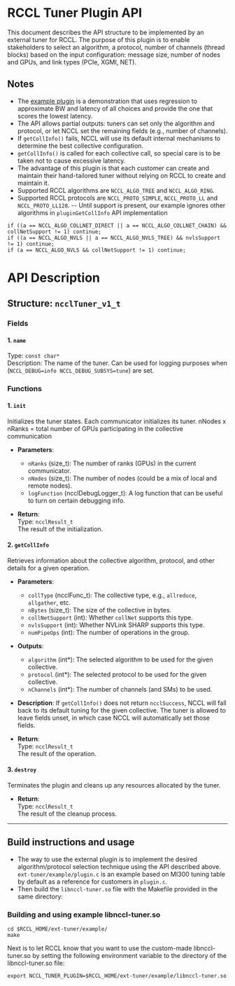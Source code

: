 # RCCL Tuner Plugin API 

This document describes the API structure to be implemented by an external tuner for RCCL. The purpose of this plugin is to enable stakeholders to select an algorithm, a protocol, number of channels (thread blocks) based on the input configuration: message size, number of nodes and GPUs, and link types (PCIe, XGMI, NET).

## Notes
- The [example plugin](example/plugin.c) is a demonstration that uses regression to approximate BW and latency of all choices and provide the one that scores the lowest latency.
- The API allows partial outputs: tuners can set only the algorithm and protocol, or let NCCL set the remaining fields (e.g., number of channels).
- If `getCollInfo()` fails, NCCL will use its default internal mechanisms to determine the best collective configuration.
- `getCollInfo()` is called for each collective call, so special care is to be taken not to cause excessive latency.
- The advantage of this plugin is that each customer can create and maintain their hand-tailored tuner without relying on RCCL to create and maintain it.
- Supported RCCL algorithms are `NCCL_ALGO_TREE` and `NCCL_ALGO_RING`.
- Supported RCCL protocols are `NCCL_PROTO_SIMPLE`, `NCCL_PROTO_LL` and `NCCL_PROTO_LL128`.
-- Until support is present, our example ignores other algorithms in `pluginGetCollInfo` API implementation
```
if ((a == NCCL_ALGO_COLLNET_DIRECT || a == NCCL_ALGO_COLLNET_CHAIN) && collNetSupport != 1) continue;
if ((a == NCCL_ALGO_NVLS || a == NCCL_ALGO_NVLS_TREE) && nvlsSupport != 1) continue;
if (a == NCCL_ALGO_NVLS && collNetSupport != 1) continue;
```
# API Description 
## Structure: `ncclTuner_v1_t`

### Fields

#### 1. `name`
  Type: `const char*`  
  Description: The name of the tuner. Can be used for logging purposes when (`NCCL_DEBUG=info NCCL_DEBUG_SUBSYS=tune`) are set.

### Functions

#### 1. `init`

Initializes the tuner states. Each communicator initializes its tuner. nNodes x nRanks = total number of GPUs participating in the collective communication

- **Parameters**:
  - `nRanks` (size_t): The number of ranks (GPUs) in the current communicator.
  - `nNodes` (size_t): The number of nodes (could be a mix of local and remote nodes).
  - `logFunction` (ncclDebugLogger_t): A log function that can be useful to turn on certain debugging info.

- **Return**:  
  Type: `ncclResult_t`  
  The result of the initialization.

#### 2. `getCollInfo`

Retrieves information about the collective algorithm, protocol, and other details for a given operation.

- **Parameters**:
  - `collType` (ncclFunc_t): The collective type, e.g., `allreduce`, `allgather`, etc.
  - `nBytes` (size_t): The size of the collective in bytes.
  - `collNetSupport` (int): Whether `collNet` supports this type.
  - `nvlsSupport` (int): Whether NVLink SHARP supports this type.
  - `numPipeOps` (int): The number of operations in the group.
  
- **Outputs**:
  - `algorithm` (int*): The selected algorithm to be used for the given collective.
  - `protocol` (int*): The selected protocol to be used for the given collective.
  - `nChannels` (int*): The number of channels (and SMs) to be used.
  
- **Description**:
  If `getCollInfo()` does not return `ncclSuccess`, NCCL will fall back to its default tuning for the given collective. The tuner is allowed to leave fields unset, in which case NCCL will automatically set those fields.

- **Return**:  
  Type: `ncclResult_t`  
  The result of the operation.

#### 3. `destroy`

Terminates the plugin and cleans up any resources allocated by the tuner.

- **Return**:  
  Type: `ncclResult_t`  
  The result of the cleanup process.

---


## Build instructions and usage

- The way to use the external plugin is to implement the desired algorithm/protocol selection technique using the API described above. `ext-tuner/example/plugin.c` is an example based on MI300 tuning table by default as a reference for customers in `plugin.c`.
- Then build the `libnccl-tuner.so` file with the Makefile provided in the same directory:

### Building and using example libnccl-tuner.so
```
cd $RCCL_HOME/ext-tuner/example/ 
make
```
Next is to let RCCL know that you want to use the custom-made libnccl-tuner.so by setting the following environment variable to the directory of the libnccl-tuner.so file:

```
export NCCL_TUNER_PLUGIN=$RCCL_HOME/ext-tuner/example/libnccl-tuner.so
```

